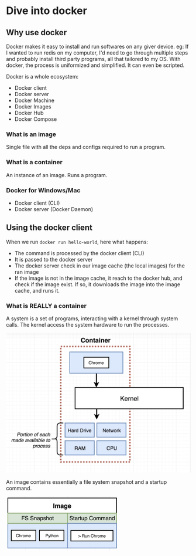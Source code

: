 # Dive into docker 

## Why use docker
Docker makes it easy to install and run softwares on any giver device.
eg: If I wanted to run redis on my computer, I'd need to go through multiple steps and probably install third party programs, all that tailored to my OS. With docker, the process is uniformized and simplified. It can even be scripted.

Docker is a whole ecosystem:
- Docker client
- Docker server
- Docker Machine
- Docker Images
- Docker Hub
- Docker Compose

### What is an image

Single file with all the deps and configs required to run a program.

### What is a container

An instance of an image. Runs a program.

### Docker for Windows/Mac

- Docker client (CLI)
- Docker server (Docker Daemon)

## Using the docker client

When we run `docker run hello-world`, here what happens:
- The command is processed by the docker client (CLI)
- It is passed to the docker server
- The docker server check in our image cache (the local images) for the ran image
- If the image is not in the image cache, it reach to the docker hub, and check if the image exist. If so, it downloads the image into the image cache, and runs it.

### What is REALLY a container

A system is a set of programs, interacting with a kernel through system calls. The kernel access the system hardware to run the processes.

![Container](img/1_1.png)

An image contains essentially a file system snapshot and a startup command.

![Image](img/1_2.png)


